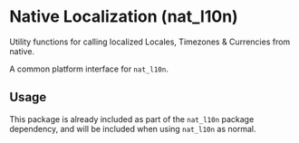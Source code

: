
# Native Localization (nat_l10n)

Utility functions for calling localized Locales, Timezones & Currencies from native.

A common platform interface for `nat_l10n`.

## Usage

This package is already included as part of the `nat_l10n` package dependency, and will
be included when using `nat_l10n` as normal.